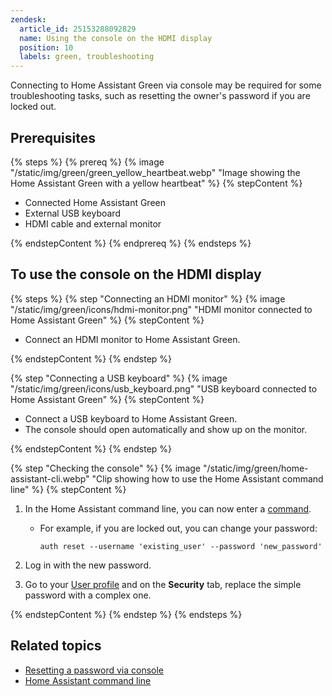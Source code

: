 ```yaml
---
zendesk:
  article_id: 25153288092829
  name: Using the console on the HDMI display
  position: 10
  labels: green, troubleshooting
---
```


Connecting to Home Assistant Green via console may be required for some troubleshooting tasks, such as resetting the owner's password if you are locked out.

## Prerequisites

{% steps %}
{% prereq %}
{% image "/static/img/green/green_yellow_heartbeat.webp" "Image showing the Home Assistant Green with a yellow heartbeat" %}
{% stepContent %}

- Connected Home Assistant Green
- External USB keyboard
- HDMI cable and external monitor

{% endstepContent %}
{% endprereq %}
{% endsteps %}

## To use the console on the HDMI display

{% steps %}
{% step "Connecting an HDMI monitor" %}
{% image "/static/img/green/icons/hdmi-monitor.png" "HDMI monitor connected to Home Assistant Green" %}
{% stepContent %}

- Connect an HDMI monitor to Home Assistant Green.

{% endstepContent %}
{% endstep %}

{% step "Connecting a USB keyboard" %}
{% image "/static/img/green/icons/usb_keyboard.png" "USB keyboard connected to Home Assistant Green" %}
{% stepContent %}

- Connect a USB keyboard to Home Assistant Green.
- The console should open automatically and show up on the monitor.

{% endstepContent %}
{% endstep %}

{% step "Checking the console" %}
{% image "/static/img/green/home-assistant-cli.webp" "Clip showing how to use the Home Assistant command line" %}
{% stepContent %}

1. In the Home Assistant command line, you can now enter a [command](https://www.home-assistant.io/common-tasks/os/#home-assistant-via-the-command-line).
   - For example, if you are locked out, you can change your password:

      ```shell
      auth reset --username 'existing_user' --password 'new_password'
      ```

2. Log in with the new password.
3. Go to your [User profile](https://my.home-assistant.io/redirect/profile/) and on the **Security** tab, replace the simple password with a complex one.

{% endstepContent %}
{% endstep %}
{% endsteps %}

## Related topics

- [Resetting a password via console](https://www.home-assistant.io/docs/locked_out/#to-reset-a-users-password-via-console)
- [Home Assistant command line](https://www.home-assistant.io/common-tasks/os/#home-assistant-via-the-command-line)
